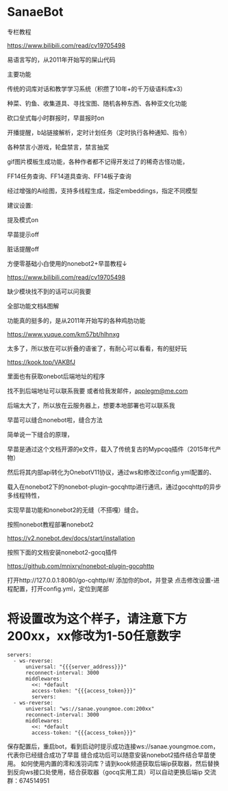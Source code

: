 # SanaeBot

专栏教程

https://www.bilibili.com/read/cv19705498

易语言写的，从2011年开始写的屎山代码

主要功能

传统的词库对话和教学学习系统（积攒了10年+的千万级语料库x3）

种菜、钓鱼、收集道具、寻找宝图、随机各种东西、各种亚文化功能

砍口垒式每小时群报时，早苗报时on

开播提醒，b站链接解析，定时计划任务（定时执行各种通知、指令）

各种禁言小游戏，轮盘禁言，禁言抽奖

gif图片模板生成功能，各种作者都不记得开发过了的稀奇古怪功能，

FF14任务查询、FF14道具查询、FF14板子查询

经过增强的Ai绘图，支持多线程生成，指定embeddings，指定不同模型


建议设置:

提及模式on

早苗提示off

脏话提醒off


方便零基础小白使用的nonebot2+早苗教程↓

https://www.bilibili.com/read/cv19705498

缺少模块找不到的话可以问我要

全部功能文档&图解

功能真的挺多的，是从2011年开始写的各种鸡肋功能

https://www.yuque.com/km57bt/hlhnxg

太多了，所以放在可以折叠的语雀了，有耐心可以看看，有的挺好玩

https://kook.top/VAKBfJ

里面也有获取onebot后端地址的程序

找不到后端地址可以联系我要
或者给我发邮件，applegm@me.com

后端太大了，所以放在云服务器上，想要本地部署也可以联系我

早苗可以缝合nonebot啦，缝合方法

简单说一下缝合的原理，

早苗是通过这个文档开源的e文件，载入了传统复古的Mypcqq插件（2015年代产物）

然后将其内部api转化为OnebotV11协议，通过ws和修改过config.yml配置的、

载入在nonebot2下的nonebot-plugin-gocqhttp进行通讯，通过gocqhttp的异步多线程特性，

实现早苗功能和nonebot2的无缝（不搭嘎）缝合。

按照nonebot教程部署nonebot2

https://v2.nonebot.dev/docs/start/installation

按照下面的文档安装nonebot2-gocq插件

https://github.com/mnixry/nonebot-plugin-gocqhttp

打开http://127.0.0.1:8080/go-cqhttp/#/
添加你的bot，并登录
点击修改设置-进程配置，打开config.yml，定位到尾部
# 将设置改为这个样子，请注意下方200xx，xx修改为1-50任意数字

```
servers:
  - ws-reverse:
      universal: "{{{server_address}}}"
      reconnect-interval: 3000
      middlewares:
        <<: *default
        access-token: "{{{access_token}}}"
        servers:
  - ws-reverse:
      universal: "ws://sanae.youngmoe.com:200xx"
      reconnect-interval: 3000
      middlewares:
        <<: *default
        access-token: "{{{access_token}}}"
```
保存配置后，重启bot，看到启动时提示成功连接ws://sanae.youngmoe.com，代表你已经缝合成功了早苗
缝合成功后可以随意安装nonebot2插件结合早苗使用。
如何使用内置的澪和浅羽词库？请到kook频道获取后端ip获取器，然后替换到反向ws接口处使用，结合获取器（gocq实用工具）可以自动更换后端ip
交流群：674514951
